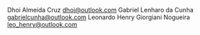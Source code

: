 Dhoi Almeida Cruz <dhoi@outlook.com>
Gabriel Lenharo da Cunha <gabrielcunha@outlook.com>
Leonardo Henry Giorgiani Nogueira <leo_henry@outlook.com>
